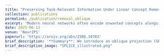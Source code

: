 ```yaml
---
title: "Preserving Task-Relevant Information Under Linear Concept Removal"
collection: publications
permalink: /publication/removal_oblique
excerpt: 'Modern neural networks often encode unwanted concepts alongside task-relevant information, leading to fairness and interpretability concerns. Existing post-hoc approaches can remove undesired concepts but often degrade useful signals. We introduce SPLICE-Simultaneous Projection for LInear concept removal and Covariance prEservation-which eliminates sensitive concepts from representations while exactly preserving their covariance with a target label. SPLICE achieves this via an oblique projection that "splices out" the unwanted direction yet protects important label correlations. Theoretically, it is the unique solution that removes linear concept predictability and maintains target covariance with minimal embedding distortion. Empirically, SPLICE outperforms baselines on benchmarks such as Bias in Bios and Winobias, removing protected attributes while minimally damaging main-task information.'
date: 2025-06-12
venue: 'NeurIPS'
paperurl: 'https://arxiv.org/abs/2506.10703'
brief_description: '**Summary**: We introduce an oblique projection (SPLICE) that ensures linear guardedness w.r.t a concept of interest, while (linear) information regarding a task of interest. '
brief_description_image: "SPLICE_illustrated.png"
---
```

